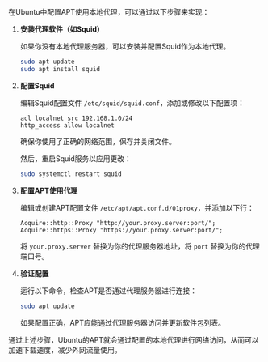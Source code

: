 在Ubuntu中配置APT使用本地代理，可以通过以下步骤来实现：

1. **安装代理软件（如Squid）**

   如果你没有本地代理服务器，可以安装并配置Squid作为本地代理。

   ```bash
   sudo apt update
   sudo apt install squid
   ```

2. **配置Squid**

   编辑Squid配置文件 `/etc/squid/squid.conf`，添加或修改以下配置项：

   ```plaintext
   acl localnet src 192.168.1.0/24
   http_access allow localnet
   ```

   确保你使用了正确的网络范围，保存并关闭文件。

   然后，重启Squid服务以应用更改：

   ```bash
   sudo systemctl restart squid
   ```

3. **配置APT使用代理**

   编辑或创建APT配置文件 `/etc/apt/apt.conf.d/01proxy`，并添加以下行：

   ```plaintext
   Acquire::http::Proxy "http://your.proxy.server:port/";
   Acquire::https::Proxy "https://your.proxy.server:port/";
   ```

   将 `your.proxy.server` 替换为你的代理服务器地址，将 `port` 替换为你的代理端口号。

4. **验证配置**

   运行以下命令，检查APT是否通过代理服务器进行连接：

   ```bash
   sudo apt update
   ```

   如果配置正确，APT应能通过代理服务器访问并更新软件包列表。

通过上述步骤，Ubuntu的APT就会通过配置的本地代理进行网络访问，从而可以加速下载速度，减少外网流量使用。